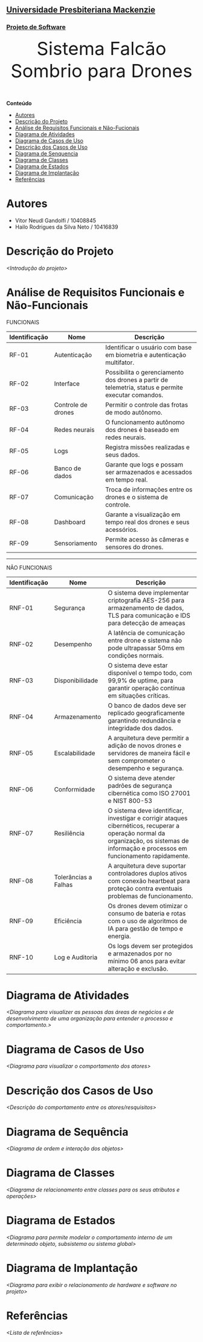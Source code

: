 <h2><a href= "https://www.mackenzie.br">Universidade Presbiteriana Mackenzie</a></h2>
<h3><a href= "https://www.mackenzie.br/graduacao/sao-paulo-higienopolis/sistemas-de-informacao">Projeto de Software</a></h3>


<font size="+12"><center>
Sistema Falcão Sombrio para Drones
</center></font>

**Conteúdo**

- [Autores](#nome-alunos)
- [Descrição do Projeto](#introdução-do-projeto)
- [Análise de Requisitos Funcionais e Não-Fucionais](#descrição-dos-requisitos)
- [Diagrama de Atividades](#diagrama-de-atividades) 
- [Diagrama de Casos de Uso](#diagrama-de-comportamento-atores)
- [Descrição dos Casos de Uso](#descrição-das-funcões)
- [Diagrama de Senquencia](#diagrama-de-ordem-interações)
- [Diagrama de Classes](#diagrama-orientado-objetos)
- [Diagrama de Estados](#diagrama-estrutura-componente)
- [Diagrama de Implantação](#diagrama-de-hardware-software)
- [Referências](#referências)


# Autores

* Vitor Neudl Gandolfi / 10408845
* Hailo Rodrigues da Silva Neto / 10416839


# Descrição do Projeto

*&lt;Introdução do projeto&gt;*

# Análise de Requisitos Funcionais e Não-Funcionais

FUNCIONAIS

| Identificação |      Nome     | Descrição   |
| ------------- | ------------- | -------------
| RF-01         | Autenticação       |Identificar o usuário com base em biometria e autenticação multifator.                            |
| RF-02         | Interface          |Possibilita o gerenciamento dos drones a partir de telemetria, status e permite executar comandos.|
| RF-03         | Controle de drones |Permitir o controle das frotas de modo autônomo.                                                  |
| RF-04         | Redes neurais      |O funcionamento autônomo dos drones é baseado em redes neurais.                                   |
| RF-05         | Logs               |Registra missões realizadas e seus dados.                                                         |
| RF-06         | Banco de dados     |Garante que logs e possam ser armazenados e acessados em tempo real.                              |
| RF-07         | Comunicação        |Troca de informações entre os drones e o sistema de controle.                                     |
| RF-08         | Dashboard          |Garante a visualização em tempo real dos drones e seus acessórios.                                |
| RF-09         | Sensoriamento      |Permite acesso às câmeras e sensores do drones.                                                   |


--------------------------------------------------------------------------------------------------------------------------------------------

NÃO FUNCIONAIS

| Identificação |      Nome     | Descrição   |
| ------------- | ------------- | -------------
| RNF-01         | Segurança        |O sistema deve implementar criptografia AES-256 para armazenamento de dados, TLS para comunicação e IDS para detecção de ameaças|
| RNF-02         | Desempenho       |A latência de comunicação entre drone e sistema não pode ultrapassar 50ms em condições normais.|
| RNF-03         | Disponibilidade  | O sistema deve estar disponível o tempo todo, com 99,9% de uptime, para garantir operação contínua em situações críticas.|
| RNF-04         | Armazenamento    |O banco de dados deve ser replicado geograficamente garantindo redundância e integridade dos dados.|
| RNF-05         |Escalabilidade    |A arquitetura deve permitir a adição de novos drones e servidores de maneira fácil e sem comprometer o desempenho e segurança.|
| RNF-06         | Conformidade     |O sistema deve atender padrões de segurança cibernética como ISO 27001 e NIST 800-53|
| RNF-07         | Resiliência      |O sistema deve identificar, investigar e corrigir ataques cibernéticos, recuperar a operação normal da organização, os sistemas de informação e processos em funcionamento rapidamente.|
| RNF-08         | Tolerâncias a Falhas |A arquitetura deve suportar controladores duplos ativos com conexão heartbeat para proteção contra eventuais problemas de funcionamento.|
| RNF-09         | Eficiência            |Os drones devem otimizar o consumo de bateria e rotas com o uso de algoritmos de IA para gestão de tempo e energia.|
| RNF-10         | Log e Auditoria      |Os logs devem ser protegidos e armazenados por no mínimo 06 anos para evitar alteração e exclusão.|


# Diagrama de Atividades

*&lt;Diagrama para visualizer as pessoas das áreas de negócios e de desenvolvimento de uma organização para entender o processo e comportamento.&gt;*

# Diagrama de Casos de Uso

*&lt;Diagrama para visualizar o comportamento dos atores&gt;*

# Descrição dos Casos de Uso

*&lt;Descrição do comportamento entre os atores/resquisitos&gt;*

# Diagrama de Sequência

*&lt;Diagrama de ordem e interação dos objetos&gt;*

# Diagrama de Classes

*&lt;Diagrama de relacionamento entre classes para os seus atributos e operações&gt;*

# Diagrama de Estados

*&lt;Diagrama para permite modelar o comportamento interno de um determinado objeto, subsistema ou sistema global&gt;*

# Diagrama de Implantação

*&lt;Diagrama para exibir o relacionamento de hardware e software no projeto&gt;*

# Referências

*&lt;Lista de referências&gt;*
